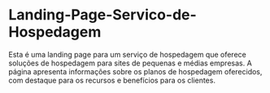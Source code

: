 # Landing-Page-Servico-de-Hospedagem

Esta é uma landing page para um serviço de hospedagem que oferece soluções de hospedagem para sites de pequenas e médias empresas. A página apresenta informações sobre os planos de hospedagem oferecidos, com destaque para os recursos e benefícios para os clientes.
